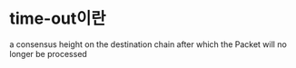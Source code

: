 # time-out이란
 a consensus height on the destination chain after which the Packet will no longer be processed